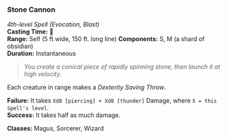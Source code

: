 ### Stone Cannon
*4th-level Spell (Evocation, Blast)*  
**Casting Time:** 🔷  
**Range:** Self (5 ft wide, 150 ft. long line)
**Components:** S, M (a shard of obsidian)  
**Duration:** Instantaneous

> *You create a conical piece of rapidly spinning stone, then launch it at high velocity.*

Each creature in range makes a *Dexterity Saving Throw*.

**Failure:** It takes `Xd8 [piercing] + Xd8 [thunder]` Damage, where `X = this Spell's level`.  
**Success:** It takes half as much damage.

**Classes:** Magus, Sorcerer, Wizard
